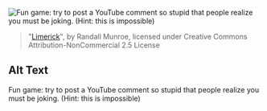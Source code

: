 ![Fun game: try to post a YouTube comment so stupid that people realize you must be joking.  (Hint: this is impossible)](https://imgs.xkcd.com/comics/limerick.png)
> "[Limerick](https://xkcd.com/301/)", by Randall Munroe, licensed under Creative Commons Attribution-NonCommercial 2.5 License

## Alt Text
Fun game: try to post a YouTube comment so stupid that people realize you must be joking.  (Hint: this is impossible)
